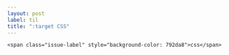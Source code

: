 ```yaml
---
layout: post
label: til
title: ":target CSS"
---
```


<p>
  
  	<span class="issue-label" style="background-color: 792da8">css</span>
  
</p>

